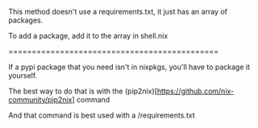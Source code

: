 This method doesn't use a requirements.txt, it just has an array of packages.

To add a package, add it to the array in shell.nix

=============================================

If a pypi package that you need isn't in nixpkgs, you'll have to package it yourself.

The best way to do that is with the (pip2nix)[https://github.com/nix-community/pip2nix] command

And that command is best used with a /requirements.txt
